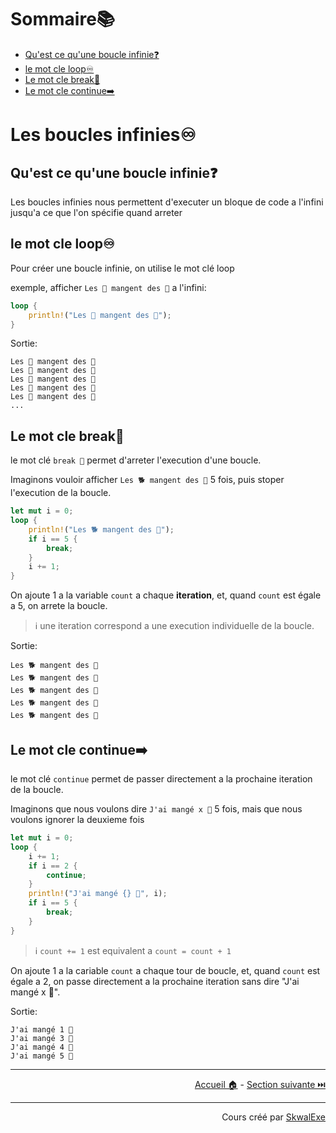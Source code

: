 # Sommaire📚

- [Qu'est ce qu'une boucle infinie❓](#quest-ce-quune-boucle-infinie)
- [le mot cle loop♾️](#le-mot-cle-loop️)
- [Le mot cle break🛑](#le-mot-cle-break)
- [Le mot cle continue➡️](#le-mot-cle-continue️)

# Les boucles infinies♾️

## Qu'est ce qu'une boucle infinie❓

Les boucles infinies nous permettent d'executer un bloque de code a l'infini jusqu'a ce que l'on spécifie quand arreter

## le mot cle loop♾️

Pour créer une boucle infinie, on utilise le mot clé loop 

exemple, afficher `Les 🐒 mangent des 🍌` a l'infini:

```rust
loop {
    println!("Les 🐒 mangent des 🍌");
}
```

Sortie:

```
Les 🐒 mangent des 🍌
Les 🐒 mangent des 🍌
Les 🐒 mangent des 🍌
Les 🐒 mangent des 🍌
Les 🐒 mangent des 🍌
...
```

## Le mot cle break🛑

le mot clé `break 🛑` permet d'arreter l'execution d'une boucle.

Imaginons vouloir afficher `Les 🐕 mangent des 🌭` 5 fois, puis stoper l'execution de la boucle.

```rust
let mut i = 0;
loop {
    println!("Les 🐕 mangent des 🌭");
    if i == 5 {
        break;
    }
    i += 1;
}
```

On ajoute 1 a la variable `count` a chaque **iteration**, et, quand `count` est égale a 5, on arrete la boucle.

> ℹ️ une iteration correspond a une execution individuelle de la boucle.

Sortie:

```
Les 🐕 mangent des 🌭
Les 🐕 mangent des 🌭
Les 🐕 mangent des 🌭
Les 🐕 mangent des 🌭
Les 🐕 mangent des 🌭
```

## Le mot cle continue➡️

le mot clé `continue` permet de passer directement a la prochaine iteration de la boucle.

Imaginons que nous voulons dire `J'ai mangé x 🥭` 5 fois, mais que nous voulons ignorer la deuxieme fois

```rust
let mut i = 0;
loop {
    i += 1;
    if i == 2 {
        continue;
    }
    println!("J'ai mangé {} 🥭", i);
    if i == 5 {
        break;
    }
}
```

> ℹ️ `count += 1` est equivalent a `count = count + 1`

On ajoute 1 a la cariable `count` a chaque tour de boucle, et, quand `count` est égale a 2, on passe directement a la prochaine iteration sans dire "J'ai mangé x 🥭".

Sortie:

```
J'ai mangé 1 🥭
J'ai mangé 3 🥭
J'ai mangé 4 🥭
J'ai mangé 5 🥭
```

---

<p align="right"><a href="../..">Accueil 🏠</a> - <a href="../les-boucles-while">Section suivante ⏭️</a></p>

---

<p align="right">Cours créé par <a href="https://github.com/SkwalExe/" target="_blank">SkwalExe</a></p>
